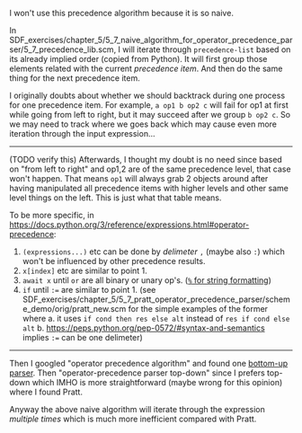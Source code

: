 I won't use this precedence algorithm because it is so naive.

In SDF_exercises/chapter_5/5_7_naive_algorithm_for_operator_precedence_parser/5_7_precedence_lib.scm, I will iterate through `precedence-list` based on its already implied order (copied from Python). It will first group those elements related with the current *precedence item*. And then do the same thing for the next precedence item.

I originally doubts about whether we should backtrack during one process for one precedence item. For example, `a op1 b op2 c` will fail for op1 at first while going from left to right, but it may succeed after we group `b op2 c`. So we may need to track where we goes back which may cause even more iteration through the input expression...

---

(TODO verify this) Afterwards, I thought my doubt is no need since based on "from left to right" and op1,2 are of the same precedence level, that case won't happen. That means `op1` will always grab 2 objects around after having manipulated all precedence items with higher levels and other same level things on the left. This is just what that table means.

To be more specific, in https://docs.python.org/3/reference/expressions.html#operator-precedence:
1. `(expressions...)` etc can be done by *delimeter* `,` (maybe also `:`) which won't be influenced by other precedence results.
2. `x[index]` etc are similar to point 1.
3. `await x` until `or` are all binary or unary op's. ([`%` for string formatting](https://docs.python.org/3/tutorial/inputoutput.html#old-string-formatting))
4. `if` until `:=` are similar to point 1. (see SDF_exercises/chapter_5/5_7_pratt_operator_precedence_parser/scheme_demo/orig/pratt_new.scm for the simple examples of the former where a. it uses `if cond then res else alt` instead of `res if cond else alt` b. https://peps.python.org/pep-0572/#syntax-and-semantics implies `:=` can be one delimeter)

---

Then I googled "operator precedence algorithm" and found one [bottom-up parser](https://en.wikipedia.org/wiki/Operator-precedence_parser). Then "operator-precedence parser top-down" since I prefers top-down which IMHO is more straightforward (maybe wrong for this opinion) where I found Pratt.

Anyway the above naive algorithm will iterate through the expression *multiple times* which is much more inefficient compared with Pratt.

